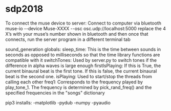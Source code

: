 # sdp2018

To connect the muse device to server:
Connect to computer via bluetooth
muse-io --device Muse-XXXX --osc osc.udp://localhost:5000
replace the 4 X’s with your muse’s number shown in bluetooth
and then once that connects, run the server program in a different terminal tab

sound_generation globals:
sleep_time: This is the time between sounds in seconds as opposed to milliseconds so that the time library functions are compatible with it
switchTones: Used by server.py to switch tones if the difference in alpha waves is large enough
firstIsPlaying: If this is True, the current binaural beat is the first tone. If this is false, the current binaural beat is the second one.
isPlaying: Used to start/stop the threads from calling each other
freq1: Corresponds to the frequency played by play_tone_1. The frequency is determined by pick_rand_freq() and the specified frequencies in the "songs" dictionary

pip3 installs:
    -matplotlib
    -pydub
    -numpy
    -pyaudio
